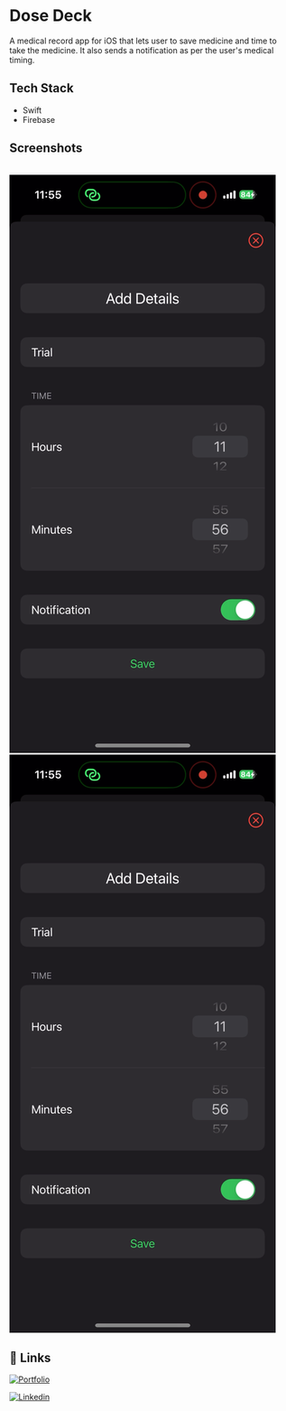# Dose Deck

A medical record app for iOS that lets user to save medicine and time to take the medicine. It also sends a notification as per the user's medical timing.

## Tech Stack

- Swift
- Firebase

## Screenshots

<img src="readme/readme1.jpg" alt="">
<br />
<img src="readme/readme3.PNG" alt="">
<br />
<img src="readme/readme3.PNG" alt="">

## 🔗 Links

[![Portfolio](https://img.shields.io/badge/my_portfolio-000?style=for-the-badge&logo=ko-fi&logoColor=white)](https://tarloic.web.app/)

[![Linkedin](https://img.shields.io/badge/linkedin-0A66C2?style=for-the-badge&logo=linkedin&logoColor=white)](https://www.linkedin.com/in/tartej)
<br />
